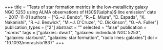 +++
title = "Tests of star formation metrics in the low-metallicity galaxy NGC 5253 using ALMA observations of H30${\\alpha}$ line emission"
date = 2017-11-01
authors = ["G.~J. Bendo", "R.~E. Miura", "D. Espada", "K. Nakanishi", "R.~J. Beswick", "M.~J. D'Cruze", "C. Dickinson", "G.~A. Fuller"]
publication_types = ["2"]
abstract = ""
selected = "false"
publication = "*mnras*"
tags = ["galaxies: dwarf", "galaxies: individual: NGC 5253", "galaxies: starburst", "galaxies: star formation", "radio lines: galaxies"]
doi = "10.1093/mnras/stx1837"
+++

